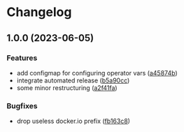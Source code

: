 # Changelog

## 1.0.0 (2023-06-05)


### Features

* add configmap for configuring operator vars ([a45874b](https://github.com/kustomhippie/klum-operator/commit/a45874b89c228d14b3fd6d61defa3988480e05d4))
* integrate automated release ([b5a90cc](https://github.com/kustomhippie/klum-operator/commit/b5a90cc95bc80d47dbd709cf3d6e58083480800e))
* some minor restructuring ([a2f41fa](https://github.com/kustomhippie/klum-operator/commit/a2f41fa6eeababf67c447d3c04251c01afb6c176))


### Bugfixes

* drop useless docker.io prefix ([fb163c8](https://github.com/kustomhippie/klum-operator/commit/fb163c825692e0368223f6570d557f112ce70014))
